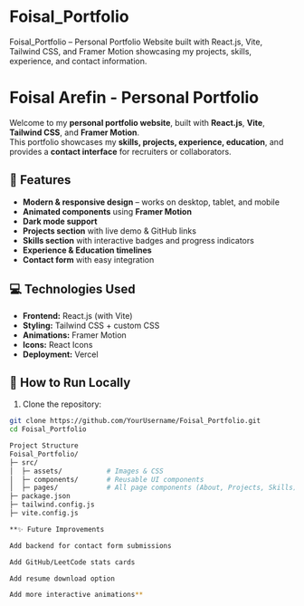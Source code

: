 # Foisal_Portfolio
Foisal_Portfolio – Personal Portfolio Website built with React.js, Vite, Tailwind CSS, and Framer Motion showcasing my projects, skills, experience, and contact information.

# Foisal Arefin - Personal Portfolio

Welcome to my **personal portfolio website**, built with **React.js**, **Vite**, **Tailwind CSS**, and **Framer Motion**.  
This portfolio showcases my **skills, projects, experience, education**, and provides a **contact interface** for recruiters or collaborators.  

## 🌟 Features

- **Modern & responsive design** – works on desktop, tablet, and mobile  
- **Animated components** using **Framer Motion**  
- **Dark mode support**  
- **Projects section** with live demo & GitHub links  
- **Skills section** with interactive badges and progress indicators  
- **Experience & Education timelines**  
- **Contact form** with easy integration  

## 💻 Technologies Used

- **Frontend:** React.js (with Vite)  
- **Styling:** Tailwind CSS + custom CSS  
- **Animations:** Framer Motion  
- **Icons:** React Icons  
- **Deployment:** Vercel  

## 🚀 How to Run Locally

1. Clone the repository:

```bash
git clone https://github.com/YourUsername/Foisal_Portfolio.git
cd Foisal_Portfolio

Project Structure
Foisal_Portfolio/
├─ src/
│  ├─ assets/           # Images & CSS
│  ├─ components/       # Reusable UI components
│  ├─ pages/            # All page components (About, Projects, Skills)
├─ package.json
├─ tailwind.config.js
├─ vite.config.js

**✨ Future Improvements

Add backend for contact form submissions

Add GitHub/LeetCode stats cards

Add resume download option

Add more interactive animations**

